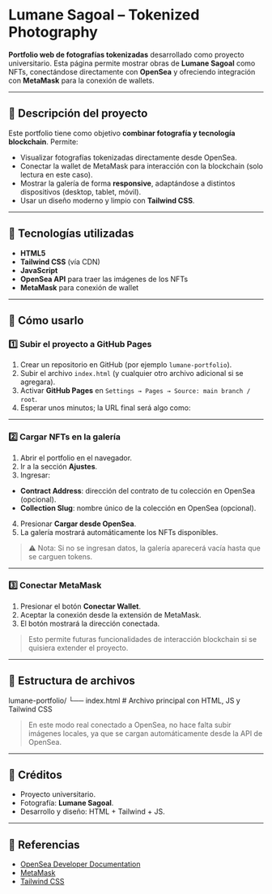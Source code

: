 # Lumane Sagoal – Tokenized Photography

**Portfolio web de fotografías tokenizadas** desarrollado como proyecto universitario. Esta página permite mostrar obras de **Lumane Sagoal** como NFTs, conectándose directamente con **OpenSea** y ofreciendo integración con **MetaMask** para la conexión de wallets.

---

## 🔹 Descripción del proyecto

Este portfolio tiene como objetivo **combinar fotografía y tecnología blockchain**. Permite:

- Visualizar fotografías tokenizadas directamente desde OpenSea.  
- Conectar la wallet de MetaMask para interacción con la blockchain (solo lectura en este caso).  
- Mostrar la galería de forma **responsive**, adaptándose a distintos dispositivos (desktop, tablet, móvil).  
- Usar un diseño moderno y limpio con **Tailwind CSS**.

---

## 🔹 Tecnologías utilizadas

- **HTML5**  
- **Tailwind CSS** (vía CDN)  
- **JavaScript**  
- **OpenSea API** para traer las imágenes de los NFTs  
- **MetaMask** para conexión de wallet  

---

## 🔹 Cómo usarlo

### 1️⃣ Subir el proyecto a GitHub Pages

1. Crear un repositorio en GitHub (por ejemplo `lumane-portfolio`).  
2. Subir el archivo `index.html` (y cualquier otro archivo adicional si se agregara).  
3. Activar **GitHub Pages** en `Settings → Pages → Source: main branch / root`.  
4. Esperar unos minutos; la URL final será algo como:  

---

### 2️⃣ Cargar NFTs en la galería

1. Abrir el portfolio en el navegador.  
2. Ir a la sección **Ajustes**.  
3. Ingresar:  
- **Contract Address**: dirección del contrato de tu colección en OpenSea (opcional).  
- **Collection Slug**: nombre único de la colección en OpenSea (opcional).  
4. Presionar **Cargar desde OpenSea**.  
5. La galería mostrará automáticamente los NFTs disponibles.  

> ⚠️ Nota: Si no se ingresan datos, la galería aparecerá vacía hasta que se carguen tokens.

---

### 3️⃣ Conectar MetaMask

1. Presionar el botón **Conectar Wallet**.  
2. Aceptar la conexión desde la extensión de MetaMask.  
3. El botón mostrará la dirección conectada.  

> Esto permite futuras funcionalidades de interacción blockchain si se quisiera extender el proyecto.

---

## 🔹 Estructura de archivos

lumane-portfolio/
└── index.html # Archivo principal con HTML, JS y Tailwind CSS

> En este modo real conectado a OpenSea, no hace falta subir imágenes locales, ya que se cargan automáticamente desde la API de OpenSea.

---

## 🔹 Créditos

- Proyecto universitario.  
- Fotografía: **Lumane Sagoal**.  
- Desarrollo y diseño: HTML + Tailwind + JS.  

---

## 🔹 Referencias

- [OpenSea Developer Documentation](https://docs.opensea.io/)  
- [MetaMask](https://metamask.io/)  
- [Tailwind CSS](https://tailwindcss.com/)
